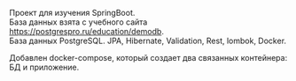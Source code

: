 Проект для изучения SpringBoot.\
База данных взята c учебного сайта https://postgrespro.ru/education/demodb. \
База данных PostgreSQL.
JPA, Hibernate, Validation, Rest, lombok, Docker.

Добавлен docker-compose, который создает два связанных контейнера: БД и приложение.
